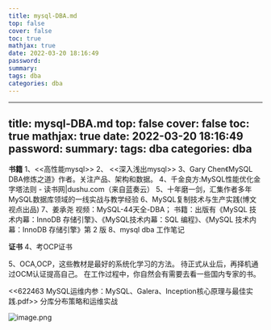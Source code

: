 ```yaml
---
title: mysql-DBA.md
top: false
cover: false
toc: true
mathjax: true
date: 2022-03-20 18:16:49
password:
summary:
tags: dba
categories: dba
---
```

---
title: mysql-DBA.md
top: false
cover: false
toc: true
mathjax: true
date: 2022-03-20 18:16:49
password:
summary:
tags: dba
categories: dba
---
**书籍**
1、<<高性能mysql>>
2、 <<深入浅出mysql>>
3、Gary Chen《MySQL DBA修炼之道》作者。关注产品、架构和数据。
4、千金良方:MySQL性能优化金字塔法则 - 读书网|dushu.com（来自蓝奏云）
5、十年磨一剑，汇集作者多年MySQL数据库领域的一线实战与教学经验
6、MySQL复制技术与生产实践(博文视点出品)
 7、姜承尧 视频：MySQL-44天全-DBA；
      书籍：出版有《MySQL 技术内幕：InnoDB 存储引擎》、《MySQL技术内幕：SQL 编程》、《MySQL 技术内幕：InnoDB 存储引擎》第 2 版
8、mysql dba 工作笔记


**证书**
4、考OCP证书

5、OCA,OCP，这些教材是最好的系统化学习的方法。
待正式从业后，再择机通过OCM认证提高自己。
在工作过程中，你自然会有需要去看一些国内专家的书。

<<622463 MySQL运维内参：MySQL、Galera、Inception核心原理与最佳实践.pdf>> 分库分布策略和运维实战

![image.png](https://upload-images.jianshu.io/upload_images/13965490-7ef850a243b12082.png?imageMogr2/auto-orient/strip%7CimageView2/2/w/1240)
